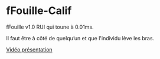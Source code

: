 # fFouille-Calif

fFouille v1.0 RUI qui toune à 0.01ms.

Il faut être à côté de quelqu’un et que l'individu lève les bras.

[Vidéo présentation](https://streamable.com/r75ddt)
